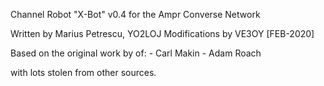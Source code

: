    Channel Robot "X-Bot" v0.4 for the Ampr Converse Network

   Written by Marius Petrescu, YO2LOJ
   Modifications by VE3OY [FEB-2020]

   Based on the original work by of:
      - Carl Makin
      - Adam Roach

   with lots stolen from other sources.
